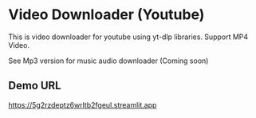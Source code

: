 # Video Downloader (Youtube)

This is video downloader for youtube using yt-dlp libraries.
Support MP4 Video. 

See Mp3 version for music audio downloader (Coming soon)



## Demo URL

https://5g2rzdeptz6wrltb2fgeul.streamlit.app
